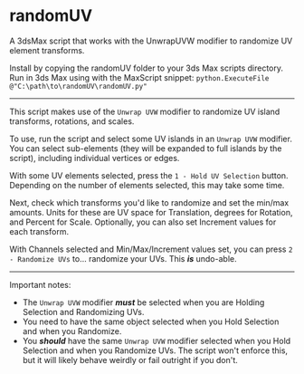 # randomUV
A 3dsMax script that works with the UnwrapUVW modifier to randomize UV element transforms.

Install by copying the randomUV folder to your 3ds Max scripts directory.
Run in 3ds Max using with the MaxScript snippet:
`python.ExecuteFile @"C:\path\to\randomUV\randomUV.py"`

-----

This script makes use of the `Unwrap UVW` modifier to randomize UV island transforms, rotations, and scales.

To use, run the script and select some UV islands in an `Unwrap UVW` modifier.  You can select sub-elements
(they will be expanded to full islands by the script), including individual vertices or edges.

With some UV elements selected, press the `1 - Hold UV Selection` button.
Depending on the number of elements selected, this may take some time.

Next, check which transforms you'd like to randomize and set the min/max amounts.
Units for these are UV space for Translation, degrees for Rotation, and Percent for Scale.
Optionally, you can also set Increment values for each transform.

With Channels selected and Min/Max/Increment values set, you can press `2 - Randomize UVs` to... randomize your UVs.
This ***is*** undo-able.

-----

Important notes:
- The `Unwrap UVW` modifier ***must*** be selected when you are Holding Selection
and Randomizing UVs.
- You need to have the same object selected when you Hold Selection and when you Randomize.
- You ***should*** have the same `Unwrap UVW` modifier selected when you Hold Selection
and when you Randomize UVs.  The script won't enforce this, but it will likely behave weirdly or
fail outright if you don't.